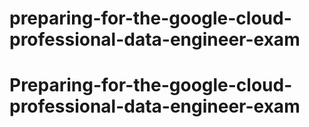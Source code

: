 # preparing-for-the-google-cloud-professional-data-engineer-exam
# Preparing-for-the-google-cloud-professional-data-engineer-exam
